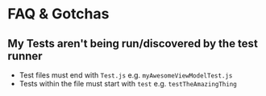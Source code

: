 # FAQ & Gotchas

## My Tests aren't being run/discovered by the test runner

* Test files must end with `Test.js` e.g. `myAwesomeViewModelTest.js`
* Tests within the file must start with `test` e.g. `testTheAmazingThing`
